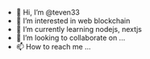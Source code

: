 - 👋 Hi, I’m @teven33
- 👀 I’m interested in web blockchain
- 🌱 I’m currently learning nodejs, nextjs
- 💞️ I’m looking to collaborate on ...
- 📫 How to reach me ...

<!---
teven33/teven33 is a ✨ special ✨ repository because its `README.md` (this file) appears on your GitHub profile.
You can click the Preview link to take a look at your changes.
--->
